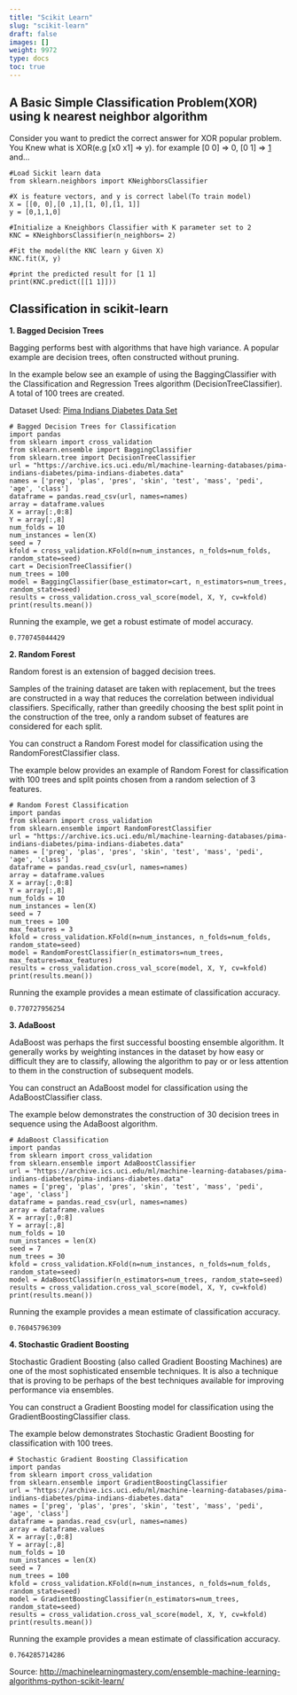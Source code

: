 ```yaml
---
title: "Scikit Learn"
slug: "scikit-learn"
draft: false
images: []
weight: 9972
type: docs
toc: true
---
```


## A Basic Simple Classification Problem(XOR) using k nearest neighbor algorithm
Consider you want to predict the correct answer for XOR popular problem. You Knew what is XOR(e.g [x0 x1] => y). for example [0 0] => 0, [0 1] => [1] and...

    #Load Sickit learn data
    from sklearn.neighbors import KNeighborsClassifier

    #X is feature vectors, and y is correct label(To train model)
    X = [[0, 0],[0 ,1],[1, 0],[1, 1]]
    y = [0,1,1,0]

    #Initialize a Kneighbors Classifier with K parameter set to 2
    KNC = KNeighborsClassifier(n_neighbors= 2)

    #Fit the model(the KNC learn y Given X)
    KNC.fit(X, y)
    
    #print the predicted result for [1 1]
    print(KNC.predict([[1 1]]))



## Classification in scikit-learn
**1. Bagged Decision Trees**

Bagging performs best with algorithms that have high variance. A popular example are decision trees, often constructed without pruning.

In the example below see an example of using the BaggingClassifier with the Classification and Regression Trees algorithm (DecisionTreeClassifier). A total of 100 trees are created.

Dataset Used: [Pima Indians Diabetes Data Set][1]

  

    # Bagged Decision Trees for Classification
    import pandas
    from sklearn import cross_validation
    from sklearn.ensemble import BaggingClassifier
    from sklearn.tree import DecisionTreeClassifier
    url = "https://archive.ics.uci.edu/ml/machine-learning-databases/pima-indians-diabetes/pima-indians-diabetes.data"
    names = ['preg', 'plas', 'pres', 'skin', 'test', 'mass', 'pedi', 'age', 'class']
    dataframe = pandas.read_csv(url, names=names)
    array = dataframe.values
    X = array[:,0:8]
    Y = array[:,8]
    num_folds = 10
    num_instances = len(X)
    seed = 7
    kfold = cross_validation.KFold(n=num_instances, n_folds=num_folds, random_state=seed)
    cart = DecisionTreeClassifier()
    num_trees = 100
    model = BaggingClassifier(base_estimator=cart, n_estimators=num_trees, random_state=seed)
    results = cross_validation.cross_val_score(model, X, Y, cv=kfold)
    print(results.mean())

Running the example, we get a robust estimate of model accuracy.

     
    0.770745044429


**2. Random Forest**

Random forest is an extension of bagged decision trees.

Samples of the training dataset are taken with replacement, but the trees are constructed in a way that reduces the correlation between individual classifiers. Specifically, rather than greedily choosing the best split point in the construction of the tree, only a random subset of features are considered for each split.

You can construct a Random Forest model for classification using the RandomForestClassifier class.

The example below provides an example of Random Forest for classification with 100 trees and split points chosen from a random selection of 3 features.

    # Random Forest Classification
    import pandas
    from sklearn import cross_validation
    from sklearn.ensemble import RandomForestClassifier
    url = "https://archive.ics.uci.edu/ml/machine-learning-databases/pima-indians-diabetes/pima-indians-diabetes.data"
    names = ['preg', 'plas', 'pres', 'skin', 'test', 'mass', 'pedi', 'age', 'class']
    dataframe = pandas.read_csv(url, names=names)
    array = dataframe.values
    X = array[:,0:8]
    Y = array[:,8]
    num_folds = 10
    num_instances = len(X)
    seed = 7
    num_trees = 100
    max_features = 3
    kfold = cross_validation.KFold(n=num_instances, n_folds=num_folds, random_state=seed)
    model = RandomForestClassifier(n_estimators=num_trees, max_features=max_features)
    results = cross_validation.cross_val_score(model, X, Y, cv=kfold)
    print(results.mean())

Running the example provides a mean estimate of classification accuracy.

    0.770727956254

**3. AdaBoost**

AdaBoost was perhaps the first successful boosting ensemble algorithm. It generally works by weighting instances in the dataset by how easy or difficult they are to classify, allowing the algorithm to pay or or less attention to them in the construction of subsequent models.

You can construct an AdaBoost model for classification using the AdaBoostClassifier class.

The example below demonstrates the construction of 30 decision trees in sequence using the AdaBoost algorithm.

    # AdaBoost Classification
    import pandas
    from sklearn import cross_validation
    from sklearn.ensemble import AdaBoostClassifier
    url = "https://archive.ics.uci.edu/ml/machine-learning-databases/pima-indians-diabetes/pima-indians-diabetes.data"
    names = ['preg', 'plas', 'pres', 'skin', 'test', 'mass', 'pedi', 'age', 'class']
    dataframe = pandas.read_csv(url, names=names)
    array = dataframe.values
    X = array[:,0:8]
    Y = array[:,8]
    num_folds = 10
    num_instances = len(X)
    seed = 7
    num_trees = 30
    kfold = cross_validation.KFold(n=num_instances, n_folds=num_folds, random_state=seed)
    model = AdaBoostClassifier(n_estimators=num_trees, random_state=seed)
    results = cross_validation.cross_val_score(model, X, Y, cv=kfold)
    print(results.mean())

Running the example provides a mean estimate of classification accuracy.

    0.76045796309


**4. Stochastic Gradient Boosting**

Stochastic Gradient Boosting (also called Gradient Boosting Machines) are one of the most sophisticated ensemble techniques. It is also a technique that is proving to be perhaps of the best techniques available for improving performance via ensembles.

You can construct a Gradient Boosting model for classification using the GradientBoostingClassifier class.

The example below demonstrates Stochastic Gradient Boosting for classification with 100 trees.

    # Stochastic Gradient Boosting Classification
    import pandas
    from sklearn import cross_validation
    from sklearn.ensemble import GradientBoostingClassifier
    url = "https://archive.ics.uci.edu/ml/machine-learning-databases/pima-indians-diabetes/pima-indians-diabetes.data"
    names = ['preg', 'plas', 'pres', 'skin', 'test', 'mass', 'pedi', 'age', 'class']
    dataframe = pandas.read_csv(url, names=names)
    array = dataframe.values
    X = array[:,0:8]
    Y = array[:,8]
    num_folds = 10
    num_instances = len(X)
    seed = 7
    num_trees = 100
    kfold = cross_validation.KFold(n=num_instances, n_folds=num_folds, random_state=seed)
    model = GradientBoostingClassifier(n_estimators=num_trees, random_state=seed)
    results = cross_validation.cross_val_score(model, X, Y, cv=kfold)
    print(results.mean())

Running the example provides a mean estimate of classification accuracy.

    0.764285714286


  [1]: https://archive.ics.uci.edu/ml/datasets/Pima+Indians+Diabetes

Source: http://machinelearningmastery.com/ensemble-machine-learning-algorithms-python-scikit-learn/



